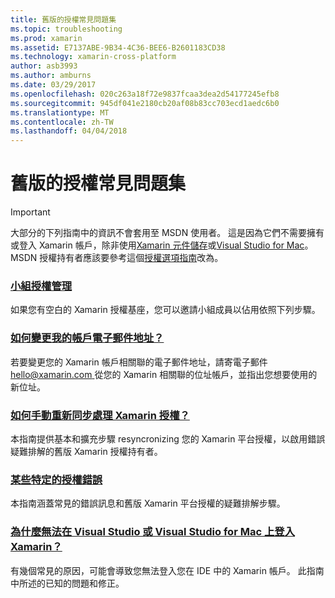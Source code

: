 ```yaml
---
title: 舊版的授權常見問題集
ms.topic: troubleshooting
ms.prod: xamarin
ms.assetid: E7137ABE-9B34-4C36-BEE6-B2601183CD38
ms.technology: xamarin-cross-platform
author: asb3993
ms.author: amburns
ms.date: 03/29/2017
ms.openlocfilehash: 020c263a18f72e9837fcaa3dea2d54177245efb8
ms.sourcegitcommit: 945df041e2180cb20af08b83cc703ecd1aedc6b0
ms.translationtype: MT
ms.contentlocale: zh-TW
ms.lasthandoff: 04/04/2018
---
```

# <a name="legacy-license-frequently-asked-questions"></a>舊版的授權常見問題集

> [!IMPORTANT]
> 大部分的下列指南中的資訊不會套用至 MSDN 使用者。 這是因為它們不需要擁有或登入 Xamarin 帳戶，除非使用[Xamarin 元件儲存](https://components.xamarin.com/)或[Visual Studio for Mac](~/cross-platform/get-started/requirements.md)。 MSDN 授權持有者應該要參考這個[授權選項指南](~/cross-platform/get-started/requirements.md)改為。


### <a name="team-license-managementteam-managementmd"></a>[小組授權管理](team-management.md)
如果您有空白的 Xamarin 授權基座，您可以邀請小組成員以佔用依照下列步驟。

### <a name="how-do-i-change-my-accounts-email-addresschange-emailmd"></a>[如何變更我的帳戶電子郵件地址？](change-email.md)
若要變更您的 Xamarin 帳戶相關聯的電子郵件地址，請寄電子郵件[ hello@xamarin.com ](mailto:hello@xamarin.com)從您的 Xamarin 相關聯的位址帳戶，並指出您想要使用的新位址。 

### <a name="how-do-i-manually-resynchronize-xamarin-licensesresync-licensesmd"></a>[如何手動重新同步處理 Xamarin 授權？](resync-licenses.md)
本指南提供基本和擴充步驟 resyncronizing 您的 Xamarin 平台授權，以啟用錯誤疑難排解的舊版 Xamarin 授權持有者。

### <a name="some-specific-licensing-errorslicensing-errorsmd"></a>[某些特定的授權錯誤](licensing-errors.md)
本指南涵蓋常見的錯誤訊息和舊版 Xamarin 平台授權的疑難排解步驟。

### <a name="why-cant-i-log-into-xamarin-in-visual-studio-or-visual-studio-for-maclogin-troubleshootingmd"></a>[為什麼無法在 Visual Studio 或 Visual Studio for Mac 上登入 Xamarin？](login-troubleshooting.md)
有幾個常見的原因，可能會導致您無法登入您在 IDE 中的 Xamarin 帳戶。 此指南中所述的已知的問題和修正。
